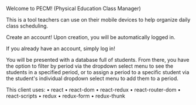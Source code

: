 Welcome to PECM! (Physical Education Class Manager)

This is a tool teachers can use on their mobile devices to help organize daily class scheduling. 

Create an account! Upon creation, you will be automatically logged in.

If you already have an account, simply log in!

You will be presented with a database full of students. From there, you have the option to filter by period via the dropdown select menu to see the students in a specified period, or to assign a period to a specific student via the student's individual dropdown select menu to add them to a period.

This client uses:
• react
• react-dom
• react-redux
• react-router-dom
• react-scripts
• redux
• redux-form
• redux-thunk
